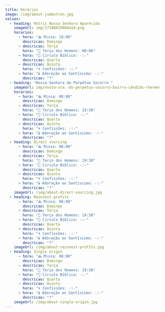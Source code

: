 ```yaml
---
title: Horários
image: /img/about-jumbotron.jpg
values:
  - heading: Matriz Nossa Senhora Aparecida
    imageUrl: img/17398019804a18.png
    horarios:
      - hora: "⛪ Missa: 19:00"
        descricao: Domingo
      - descricao: Terça
        hora: "📿 Terço dos Homens: 00:00"
      - hora: "📖 Círculo Bíblico: -:-"
        descricao: Quarta
      - descricao: Quinta
        hora: "✝️ Confissões: -:-"
      - hora: "🕯️ Adoração ao Santíssimo: -:-"
        descricao: "?"
  - heading: "Nossa Senhora do Perpétuo Socorro "
    imageUrl: img/nossa-sra.-do-perpétuo-socorro-bairro-cândido-rhermes.png
    horarios:
      - hora: "⛪ Missa: 08:00"
        descricao: Domingo
      - descricao: Terça
        hora: "📿 Terço dos Homens: 19:30"
      - hora: "📖 Círculo Bíblico: -:-"
        descricao: Quarta
      - descricao: Quinta
        hora: "✝️ Confissões: -:-"
      - hora: "🕯️ Adoração ao Santíssimo: -:-"
        descricao: "?"
  - heading: Direct sourcing
      - hora: "⛪ Missa: 08:00"
        descricao: Domingo
      - descricao: Terça
        hora: "📿 Terço dos Homens: 19:30"
      - hora: "📖 Círculo Bíblico: -:-"
        descricao: Quarta
      - descricao: Quinta
        hora: "✝️ Confissões: -:-"
      - hora: "🕯️ Adoração ao Santíssimo: -:-"
        descricao: "?"
    imageUrl: /img/about-direct-sourcing.jpg
  - heading: Reinvest profits
      - hora: "⛪ Missa: 08:00"
        descricao: Domingo
      - descricao: Terça
        hora: "📿 Terço dos Homens: 19:30"
      - hora: "📖 Círculo Bíblico: -:-"
        descricao: Quarta
      - descricao: Quinta
        hora: "✝️ Confissões: -:-"
      - hora: "🕯️ Adoração ao Santíssimo: -:-"
        descricao: "?"
    imageUrl: /img/about-reinvest-profits.jpg
  - heading: Single origin
      - hora: "⛪ Missa: 08:00"
        descricao: Domingo
      - descricao: Terça
        hora: "📿 Terço dos Homens: 19:30"
      - hora: "📖 Círculo Bíblico: -:-"
        descricao: Quarta
      - descricao: Quinta
        hora: "✝️ Confissões: -:-"
      - hora: "🕯️ Adoração ao Santíssimo: -:-"
        descricao: "?"
    imageUrl: /img/about-single-origin.jpg
---
```

